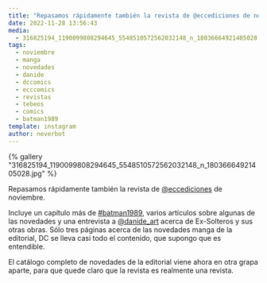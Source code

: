 ```yaml
---
title: "Repasamos rápidamente también la revista de @eccediciones de noviembre"
date: 2022-11-28 13:56:43
media: 
  - 316825194_1190099808294645_5548510572562032148_n_18036664921405028.jpg
tags: 
  - noviembre
  - manga
  - novedades
  - danide
  - dccomics
  - ecccomics
  - revistas
  - tebeos
  - comics
  - batman1989
template: instagram
author: neverbot
---
```


{% gallery "316825194_1190099808294645_5548510572562032148_n_18036664921405028.jpg" %}

Repasamos rápidamente también la revista de [@eccediciones](https://instagram.com/eccediciones) de noviembre.

Incluye un capítulo más de [#batman1989](/tags/batman1989), varios artículos sobre algunas de las novedades y una entrevista a [@danide_art](https://instagram.com/danide_art) acerca de Ex-Solteros y sus otras obras. Sólo tres páginas acerca de las novedades manga de la editorial, DC se lleva casi todo el contenido, que supongo que es entendible.

El catálogo completo de novedades de la editorial viene ahora en otra grapa aparte, para que quede claro que la revista es realmente una revista.
